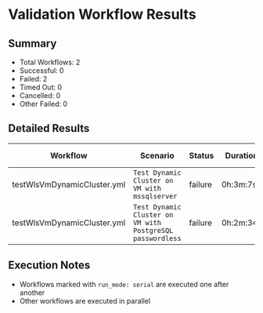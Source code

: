 # Validation Workflow Results

## Summary
- Total Workflows: 2
- Successful: 0
- Failed: 2
- Timed Out: 0
- Cancelled: 0
- Other Failed: 0

## Detailed Results

| Workflow | Scenario | Status | Duration | Run URL |
|----------|----------|---------|-----------|----------|
| testWlsVmDynamicCluster.yml | `Test Dynamic Cluster on VM with mssqlserver` | failure | 0h:3m:7s | [View Run](https://github.com/azure-javaee/weblogic-azure/actions/runs/17381481947) |
| testWlsVmDynamicCluster.yml | `Test Dynamic Cluster on VM with PostgreSQL passwordless` | failure | 0h:2m:34s | [View Run](https://github.com/azure-javaee/weblogic-azure/actions/runs/17381572810) |


## Execution Notes
- Workflows marked with `run_mode: serial` are executed one after another
- Other workflows are executed in parallel
